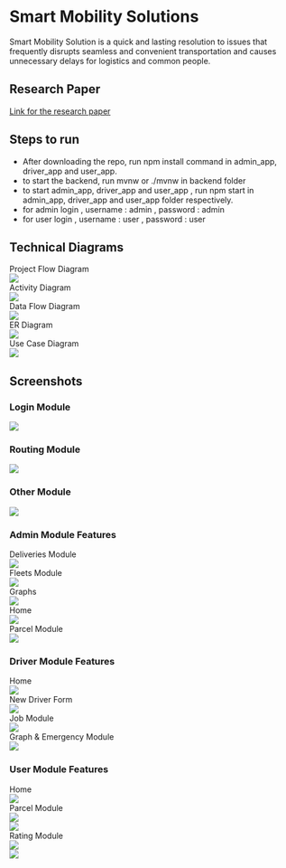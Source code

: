 # Smart Mobility Solutions
Smart Mobility Solution is a quick and lasting resolution to issues
that frequently disrupts seamless and convenient transportation and causes
unnecessary delays for logistics and common people.

## Research Paper
<a href="https://ijsrem.com/download/intelligent-solution-to-urban-mobility-problems/">Link for the research paper</a> 

## Steps to run
* After downloading the repo, run npm install command in admin_app, driver_app and user_app.
* to start the backend, run mvnw or ./mvnw in backend folder
* to start admin_app, driver_app and user_app , run npm start in admin_app, driver_app and user_app folder respectively.
* for admin login , username : admin , password : admin
* for user login , username : user , password : user

## Technical Diagrams
Project Flow Diagram<br>
![](pictures/diagrams/ProjectFlow.png)<br>
Activity Diagram<br>
![](pictures/diagrams/ActivityDiagram.png)<br>
Data Flow Diagram<br>
![](pictures/diagrams/DataFlowDiagram.png)<br>
ER Diagram<br>
![](pictures/diagrams/ERDiagram.png)<br>
Use Case Diagram<br>
![](pictures/diagrams/UseCase.png)<br>

## Screenshots

### Login Module
![](pictures/ssmodules/loginmodule.png)

### Routing Module
![](pictures/ssmodules/routing.png)

### Other Module
![](pictures/ssmodules/othermodules.png)

### Admin Module Features
Deliveries Module<br>
![](pictures/ssmodules/adminmodule/deliveries.png)<br>
Fleets Module<br>
![](pictures/ssmodules/adminmodule/fleets.png)<br>
Graphs<br>
![](pictures/ssmodules/adminmodule/graphs.png)<br>
Home<br>
![](pictures/ssmodules/adminmodule/home.png)<br>
Parcel Module<br>
![](pictures/ssmodules/adminmodule/parcels.png)<br>

### Driver Module Features
Home<br>
![](pictures/ssmodules/drivermodule/home.png)<br>
New Driver Form<br>
![](pictures/ssmodules/drivermodule/newdriv.png)<br>
Job Module<br>
![](pictures/ssmodules/drivermodule/jobmodule.png)<br>
Graph & Emergency Module<br>
![](pictures/ssmodules/drivermodule/graphnemergency.png)<br>

### User Module Features
Home<br>
![](pictures/ssmodules/usermodule/home.png)<br>
Parcel Module<br>
![](pictures/ssmodules/usermodule/parcelhis.png)<br>
![](pictures/ssmodules/usermodule/parcelmodule.png)<br>
Rating Module<br>
![](pictures/ssmodules/usermodule/ratedelipreview.png)<br>
![](pictures/ssmodules/usermodule/ratingmodule.png)
